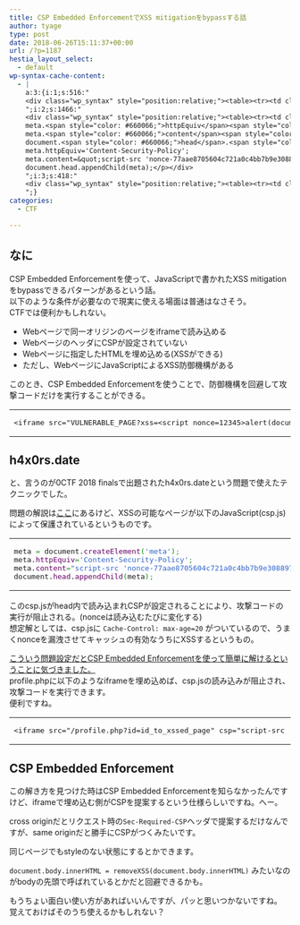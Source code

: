 ```yaml
---
title: CSP Embedded EnforcementでXSS mitigationをbypassする話
author: tyage
type: post
date: 2018-06-26T15:11:37+00:00
url: /?p=1187
hestia_layout_select:
  - default
wp-syntax-cache-content:
  - |
    a:3:{i:1;s:516:"
    <div class="wp_syntax" style="position:relative;"><table><tr><td class="code"><pre class="html" style="font-family:monospace;">&lt;iframe src=&quot;VULNERABLE_PAGE?xss=&lt;script nonce=12345&gt;alert(document.cookie)&lt;/script&gt;&quot; csp=&quot;script-src 'nonce-12345';&quot;&gt;</pre></td></tr></table><p class="theCode" style="display:none;">&lt;iframe src=&quot;VULNERABLE_PAGE?xss=&lt;script nonce=12345&gt;alert(document.cookie)&lt;/script&gt;&quot; csp=&quot;script-src 'nonce-12345';&quot;&gt;</p></div>
    ";i:2;s:1466:"
    <div class="wp_syntax" style="position:relative;"><table><tr><td class="code"><pre class="javascript" style="font-family:monospace;">meta <span style="color: #339933;">=</span> document.<span style="color: #660066;">createElement</span><span style="color: #009900;">&#40;</span><span style="color: #3366CC;">'meta'</span><span style="color: #009900;">&#41;</span><span style="color: #339933;">;</span>
    meta.<span style="color: #660066;">httpEquiv</span><span style="color: #339933;">=</span><span style="color: #3366CC;">'Content-Security-Policy'</span><span style="color: #339933;">;</span>
    meta.<span style="color: #660066;">content</span><span style="color: #339933;">=</span><span style="color: #3366CC;">&quot;script-src 'nonce-77aae8705604c721a0c4bb7b9e3088976c2b44a1bb74c7624b37ed853cdf5b4f_profilephp_7f666d4acbd2c9163a5c4aad1747c7fc'&quot;</span><span style="color: #339933;">;</span>
    document.<span style="color: #660066;">head</span>.<span style="color: #660066;">appendChild</span><span style="color: #009900;">&#40;</span>meta<span style="color: #009900;">&#41;</span><span style="color: #339933;">;</span></pre></td></tr></table><p class="theCode" style="display:none;">meta = document.createElement('meta');
    meta.httpEquiv='Content-Security-Policy';
    meta.content=&quot;script-src 'nonce-77aae8705604c721a0c4bb7b9e3088976c2b44a1bb74c7624b37ed853cdf5b4f_profilephp_7f666d4acbd2c9163a5c4aad1747c7fc'&quot;;
    document.head.appendChild(meta);</p></div>
    ";i:3;s:418:"
    <div class="wp_syntax" style="position:relative;"><table><tr><td class="code"><pre class="html" style="font-family:monospace;">&lt;iframe src=&quot;/profile.php?id=id_to_xssed_page&quot; csp=&quot;script-src 'unsafe-inline';&quot;&gt;</pre></td></tr></table><p class="theCode" style="display:none;">&lt;iframe src=&quot;/profile.php?id=id_to_xssed_page&quot; csp=&quot;script-src 'unsafe-inline';&quot;&gt;</p></div>
    ";}
categories:
  - CTF

---
```

<h2>なに</h2>
<p>CSP Embedded Enforcementを使って、JavaScriptで書かれたXSS mitigationをbypassできるパターンがあるという話。<br />
以下のような条件が必要なので現実に使える場面は普通はなさそう。<br />
CTFでは便利かもしれない。</p>
<ul>
<li>Webページで同一オリジンのページをiframeで読み込める</li>
<li>WebページのヘッダにCSPが設定されていない</li>
<li>Webページに指定したHTMLを埋め込める(XSSができる)</li>
<li>ただし、WebページにJavaScriptによるXSS防御機構がある</li>
</ul>
<p>このとき、CSP Embedded Enforcementを使うことで、防御機構を回避して攻撃コードだけを実行することができる。</p>

<div class="wp_syntax" style="position:relative;"><table><tr><td class="code"><pre class="html" style="font-family:monospace;">&lt;iframe src=&quot;VULNERABLE_PAGE?xss=&lt;script nonce=12345&gt;alert(document.cookie)&lt;/script&gt;&quot; csp=&quot;script-src 'nonce-12345';&quot;&gt;</pre></td></tr></table></div>

<h2>h4x0rs.date</h2>
<p>と、言うのが0CTF 2018 finalsで出題されたh4x0rs.dateという問題で使えたテクニックでした。</p>
<p>問題の解説は<a href="https://github.com/l4wio/CTF-challenges-by-me/blob/master/0ctf_final-2018/0ctf_tctf_2018_slides.pdf">ここ</a>にあるけど、XSSの可能なページが以下のJavaScript(csp.js)によって保護されているというものです。</p>

<div class="wp_syntax" style="position:relative;"><table><tr><td class="code"><pre class="javascript" style="font-family:monospace;">meta <span style="color: #339933;">=</span> document.<span style="color: #660066;">createElement</span><span style="color: #009900;">&#40;</span><span style="color: #3366CC;">'meta'</span><span style="color: #009900;">&#41;</span><span style="color: #339933;">;</span>
meta.<span style="color: #660066;">httpEquiv</span><span style="color: #339933;">=</span><span style="color: #3366CC;">'Content-Security-Policy'</span><span style="color: #339933;">;</span>
meta.<span style="color: #660066;">content</span><span style="color: #339933;">=</span><span style="color: #3366CC;">&quot;script-src 'nonce-77aae8705604c721a0c4bb7b9e3088976c2b44a1bb74c7624b37ed853cdf5b4f_profilephp_7f666d4acbd2c9163a5c4aad1747c7fc'&quot;</span><span style="color: #339933;">;</span>
document.<span style="color: #660066;">head</span>.<span style="color: #660066;">appendChild</span><span style="color: #009900;">&#40;</span>meta<span style="color: #009900;">&#41;</span><span style="color: #339933;">;</span></pre></td></tr></table></div>

<p>このcsp.jsがhead内で読み込まれCSPが設定されることにより、攻撃コードの実行が阻止される。(nonceは読み込むたびに変化する)<br />
想定解としては、csp.jsに <code>Cache-Control: max-age=20</code> がついているので、うまくnonceを漏洩させてキャッシュの有効なうちにXSSするというもの。</p>
<p><a href="https://github.com/l4wio/CTF-challenges-by-me/blob/master/0ctf_final-2018/h4x0rs.date.MD">こういう問題設定だとCSP Embedded Enforcementを使って簡単に解けるということに気づきました。</a><br />
profile.phpに以下のようなiframeを埋め込めば、csp.jsの読み込みが阻止され、攻撃コードを実行できます。<br />
便利ですね。</p>

<div class="wp_syntax" style="position:relative;"><table><tr><td class="code"><pre class="html" style="font-family:monospace;">&lt;iframe src=&quot;/profile.php?id=id_to_xssed_page&quot; csp=&quot;script-src 'unsafe-inline';&quot;&gt;</pre></td></tr></table></div>

<h2>CSP Embedded Enforcement</h2>
<p>この解き方を見つけた時はCSP Embedded Enforcementを知らなかったんですけど、iframeで埋め込む側がCSPを提案するという仕様らしいですね。へー。</p>
<p>cross originだとリクエスト時の<code>Sec-Required-CSP</code>ヘッダで提案するだけなんですが、same originだと勝手にCSPがつくみたいです。</p>
<p>同じページでもstyleのない状態にするとかできます。<br />
<script async src="//jsfiddle.net/ad4jygfk/21/embed/result,html,css/"></script></p>
<p><code>document.body.innerHTML = removeXSS(document.body.innerHTML)</code> みたいなのがbodyの先頭で呼ばれているとかだと回避できるかも。</p>
<p>もうちょい面白い使い方があればいいんですが、パッと思いつかないですね。<br />
覚えておけばそのうち使えるかもしれない？</p>
